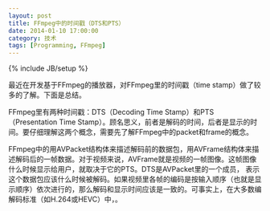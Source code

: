 ```yaml
---
layout: post
title: FFmpeg中的时间戳（DTS和PTS）
date: 2014-01-10 17:00:00
category: 技术
tags: [Programming, FFmpeg]
---
```

{% include JB/setup %}

最近在开发基于FFmpeg的播放器，对FFmpeg里的时间戳（time stamp）做了较多的了解。下面是总结。

<!--more-->
FFmpeg里有两种时间戳：DTS（Decoding Time Stamp）和PTS（Presentation Time Stamp）。顾名思义，前者是解码的时间，后者是显示的时间。要仔细理解这两个概念，需要先了解FFmpeg中的packet和frame的概念。

FFmpeg中的用AVPacket结构体来描述解码前的数据包，用AVFrame结构体来描述解码后的一帧数据。对于视频来说，AVFrame就是视频的一帧图像。这帧图像什么时候显示给用户，就取决于它的PTS。DTS是AVPacket里的一个成员，
表示这个数据包应该什么时候被解码。如果视频里各帧的编码是按输入顺序（也就是显示顺序）依次进行的，那么解码和显示时间应该是一致的。可事实上，在大多数编解码标准（如H.264或HEVC）中，。